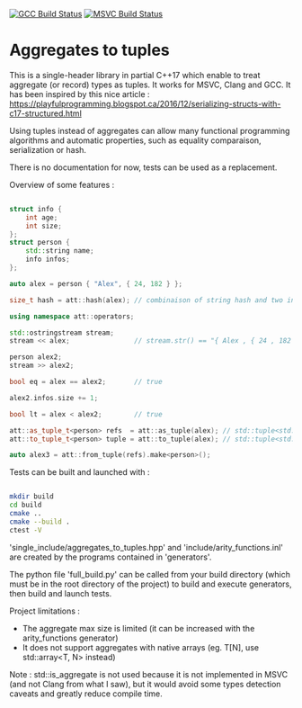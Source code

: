 
[![GCC Build Status](https://travis-ci.org/Dwarfobserver/AggregatesToTuples.svg?branch=master)](https://travis-ci.org/Dwarfobserver/AggregatesToTuples) [![MSVC Build Status](https://ci.appveyor.com/api/projects/status/github/Dwarfobserver/AggregatesToTuples?svg=true)](https://ci.appveyor.com/project/Dwarfobserver/aggregatestotuples)

# Aggregates to tuples

This is a single-header library in partial C++17 which enable to treat aggregate (or record) types as tuples.
It works for MSVC, Clang and GCC.
It has been inspired by this nice article : https://playfulprogramming.blogspot.ca/2016/12/serializing-structs-with-c17-structured.html

Using tuples instead of aggregates can allow many functional programming algorithms and automatic
properties, such as equality comparaison, serialization or hash.

There is no documentation for now, tests can be used as a replacement.

Overview of some features :

```cpp

struct info {
    int age;
    int size;
};
struct person {
    std::string name;
    info infos;
};

auto alex = person { "Alex", { 24, 182 } };

size_t hash = att::hash(alex); // combinaison of string hash and two int hash

using namespace att::operators;

std::ostringstream stream;
stream << alex;                // stream.str() == "{ Alex , { 24 , 182 } }"

person alex2;
stream >> alex2;

bool eq = alex == alex2;       // true

alex2.infos.size += 1;

bool lt = alex < alex2;        // true

att::as_tuple_t<person> refs  = att::as_tuple(alex); // std::tuple<std::string&, info&>
att::to_tuple_t<person> tuple = att::to_tuple(alex); // std::tuple<std::string, info>

auto alex3 = att::from_tuple(refs).make<person>();

```

Tests can be built and launched with :

```bash

mkdir build
cd build
cmake ..
cmake --build .
ctest -V

```

'single_include/aggregates_to_tuples.hpp' and 'include/arity_functions.inl' are created by the programs
contained in 'generators'.

The python file 'full_build.py' can be called from your build directory (which must be in the root directory
of the project) to build and execute generators, then build and launch tests.

Project limitations :

 - The aggregate max size is limited (it can be increased with the arity_functions generator)
 - It does not support aggregates with native arrays (eg. T[N], use std::array<T, N> instead)

Note : std::is_aggregate<T> is not used because it is not implemented in MSVC (and not Clang from what I saw), but it would
avoid some types detection caveats and greatly reduce compile time.
